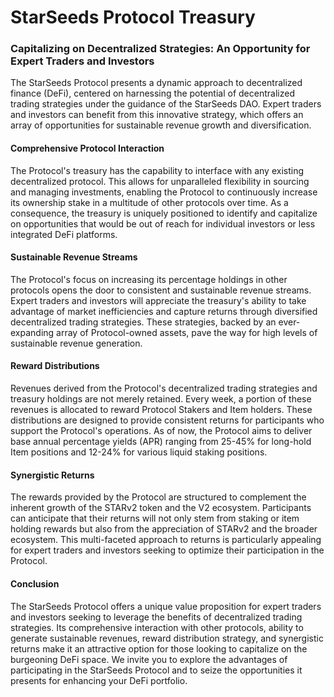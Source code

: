 # StarSeeds Protocol Treasury

### Capitalizing on Decentralized Strategies: An Opportunity for Expert Traders and Investors

The StarSeeds Protocol presents a dynamic approach to decentralized finance (DeFi), centered on harnessing the potential of decentralized trading strategies under the guidance of the StarSeeds DAO. Expert traders and investors can benefit from this innovative strategy, which offers an array of opportunities for sustainable revenue growth and diversification.

#### Comprehensive Protocol Interaction

The Protocol's treasury has the capability to interface with any existing decentralized protocol. This allows for unparalleled flexibility in sourcing and managing investments, enabling the Protocol to continuously increase its ownership stake in a multitude of other protocols over time. As a consequence, the treasury is uniquely positioned to identify and capitalize on opportunities that would be out of reach for individual investors or less integrated DeFi platforms.

#### Sustainable Revenue Streams

The Protocol's focus on increasing its percentage holdings in other protocols opens the door to consistent and sustainable revenue streams. Expert traders and investors will appreciate the treasury's ability to take advantage of market inefficiencies and capture returns through diversified decentralized trading strategies. These strategies, backed by an ever-expanding array of Protocol-owned assets, pave the way for high levels of sustainable revenue generation.

#### Reward Distributions

Revenues derived from the Protocol's decentralized trading strategies and treasury holdings are not merely retained. Every week, a portion of these revenues is allocated to reward Protocol Stakers and Item holders. These distributions are designed to provide consistent returns for participants who support the Protocol's operations. As of now, the Protocol aims to deliver base annual percentage yields (APR) ranging from 25-45% for long-hold Item positions and 12-24% for various liquid staking positions.

#### Synergistic Returns

The rewards provided by the Protocol are structured to complement the inherent growth of the STARv2 token and the V2 ecosystem. Participants can anticipate that their returns will not only stem from staking or item holding rewards but also from the appreciation of STARv2 and the broader ecosystem. This multi-faceted approach to returns is particularly appealing for expert traders and investors seeking to optimize their participation in the Protocol.

#### Conclusion

The StarSeeds Protocol offers a unique value proposition for expert traders and investors seeking to leverage the benefits of decentralized trading strategies. Its comprehensive interaction with other protocols, ability to generate sustainable revenues, reward distribution strategy, and synergistic returns make it an attractive option for those looking to capitalize on the burgeoning DeFi space. We invite you to explore the advantages of participating in the StarSeeds Protocol and to seize the opportunities it presents for enhancing your DeFi portfolio.
